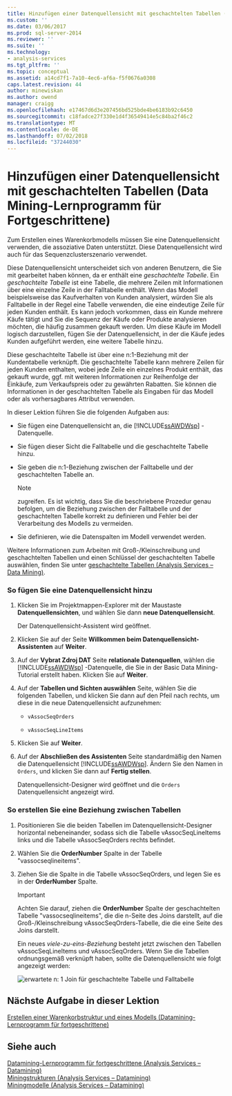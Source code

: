 ```yaml
---
title: Hinzufügen einer Datenquellensicht mit geschachtelten Tabellen (mittleres Datamining Tutorial) | Microsoft-Dokumentation
ms.custom: ''
ms.date: 03/06/2017
ms.prod: sql-server-2014
ms.reviewer: ''
ms.suite: ''
ms.technology:
- analysis-services
ms.tgt_pltfrm: ''
ms.topic: conceptual
ms.assetid: a14cd7f1-7a10-4ec6-af6a-f5f0676a0308
caps.latest.revision: 44
author: minewiskan
ms.author: owend
manager: craigg
ms.openlocfilehash: e17467d6d3e207456bd525bde4be6183b92c6450
ms.sourcegitcommit: c18fadce27f330e1d4f36549414e5c84ba2f46c2
ms.translationtype: MT
ms.contentlocale: de-DE
ms.lasthandoff: 07/02/2018
ms.locfileid: "37244030"
---
```

# <a name="adding-a-data-source-view-with-nested-tables-intermediate-data-mining-tutorial"></a>Hinzufügen einer Datenquellensicht mit geschachtelten Tabellen (Data Mining-Lernprogramm für Fortgeschrittene)
  Zum Erstellen eines Warenkorbmodells müssen Sie eine Datenquellensicht verwenden, die assoziative Daten unterstützt. Diese Datenquellensicht wird auch für das Sequenzclusterszenario verwendet.  
  
 Diese Datenquellensicht unterscheidet sich von anderen Benutzern, die Sie mit gearbeitet haben können, da er enthält eine *geschachtelte Tabelle*. Ein *geschachtelte Tabelle* ist eine Tabelle, die mehrere Zeilen mit Informationen über eine einzelne Zeile in der Falltabelle enthält. Wenn das Modell beispielsweise das Kaufverhalten von Kunden analysiert, würden Sie als Falltabelle in der Regel eine Tabelle verwenden, die eine eindeutige Zeile für jeden Kunden enthält. Es kann jedoch vorkommen, dass ein Kunde mehrere Käufe tätigt und Sie die Sequenz der Käufe oder Produkte analysieren möchten, die häufig zusammen gekauft werden. Um diese Käufe im Modell logisch darzustellen, fügen Sie der Datenquellensicht, in der die Käufe jedes Kunden aufgeführt werden, eine weitere Tabelle hinzu.  
  
 Diese geschachtelte Tabelle ist über eine n:1-Beziehung mit der Kundentabelle verknüpft. Die geschachtelte Tabelle kann mehrere Zeilen für jeden Kunden enthalten, wobei jede Zeile ein einzelnes Produkt enthält, das gekauft wurde, ggf. mit weiteren Informationen zur Reihenfolge der Einkäufe, zum Verkaufspreis oder zu gewährten Rabatten. Sie können die Informationen in der geschachtelten Tabelle als Eingaben für das Modell oder als vorhersagbares Attribut verwenden.  
  
 In dieser Lektion führen Sie die folgenden Aufgaben aus:  
  
-   Sie fügen eine Datenquellensicht an, die [!INCLUDE[ssAWDWsp](../includes/ssawdwsp-md.md)] -Datenquelle.  
  
-   Sie fügen dieser Sicht die Falltabelle und die geschachtelte Tabelle hinzu.  
  
-   Sie geben die n:1-Beziehung zwischen der Falltabelle und der geschachtelten Tabelle an.  
  
    > [!NOTE]  
    >  zugreifen. Es ist wichtig, dass Sie die beschriebene Prozedur genau befolgen, um die Beziehung zwischen der Falltabelle und der geschachtelten Tabelle korrekt zu definieren und Fehler bei der Verarbeitung des Modells zu vermeiden.  
  
-   Sie definieren, wie die Datenspalten im Modell verwendet werden.  
  
 Weitere Informationen zum Arbeiten mit Groß-/Kleinschreibung und geschachtelten Tabellen und einen Schlüssel der geschachtelten Tabelle auswählen, finden Sie unter [geschachtelte Tabellen &#40;Analysis Services – Data Mining&#41;](../../2014/analysis-services/data-mining/nested-tables-analysis-services-data-mining.md).  
  
### <a name="to-add-a-data-source-view"></a>So fügen Sie eine Datenquellensicht hinzu  
  
1.  Klicken Sie im Projektmappen-Explorer mit der Maustaste **Datenquellensichten**, und wählen Sie dann **neue Datenquellensicht**.  
  
     Der Datenquellensicht-Assistent wird geöffnet.  
  
2.  Klicken Sie auf der Seite **Willkommen beim Datenquellensicht-Assistenten** auf **Weiter**.  
  
3.  Auf der **Vybrat Zdroj DAT** Seite **relationale Datenquellen**, wählen die [!INCLUDE[ssAWDWsp](../includes/ssawdwsp-md.md)] -Datenquelle, die Sie in der Basic Data Mining-Tutorial erstellt haben. Klicken Sie auf **Weiter**.  
  
4.  Auf der **Tabellen und Sichten auswählen** Seite, wählen Sie die folgenden Tabellen, und klicken Sie dann auf den Pfeil nach rechts, um diese in die neue Datenquellensicht aufzunehmen:  
  
    -   `vAssocSeqOrders`  
  
    -   `vAssocSeqLineItems`  
  
5.  Klicken Sie auf **Weiter**.  
  
6.  Auf der **Abschließen des Assistenten** Seite standardmäßig den Namen die Datenquellensicht [!INCLUDE[ssAWDWsp](../includes/ssawdwsp-md.md)]. Ändern Sie den Namen in `Orders`, und klicken Sie dann auf **Fertig stellen**.  
  
     Datenquellensicht-Designer wird geöffnet und die `Orders` Datenquellensicht angezeigt wird.  
  
### <a name="to-create-a-relationship-between-tables"></a>So erstellen Sie eine Beziehung zwischen Tabellen  
  
1.  Positionieren Sie die beiden Tabellen im Datenquellensicht-Designer horizontal nebeneinander, sodass sich die Tabelle vAssocSeqLineItems links und die Tabelle vAssocSeqOrders rechts befindet.  
  
2.  Wählen Sie die **OrderNumber** Spalte in der Tabelle "vassocseqlineitems".  
  
3.  Ziehen Sie die Spalte in die Tabelle vAssocSeqOrders, und legen Sie es in der **OrderNumber** Spalte.  
  
    > [!IMPORTANT]  
    >  Achten Sie darauf, ziehen die **OrderNumber** Spalte der geschachtelten Tabelle "vassocseqlineitems", die die n-Seite des Joins darstellt, auf die Groß-/Kleinschreibung vAssocSeqOrders-Tabelle, die die eine Seite des Joins darstellt.  
  
     Ein neues *viele-zu-eins-Beziehung* besteht jetzt zwischen den Tabellen vAssocSeqLineItems und vAssocSeqOrders. Wenn Sie die Tabellen ordnungsgemäß verknüpft haben, sollte die Datenquellensicht wie folgt angezeigt werden:  
  
     ![erwartete n: 1 Join für geschachtelte Tabelle und Falltabelle](../../2014/tutorials/media/dsv-nestedjoin-illustration.gif "erwarteten n: 1 Join für geschachtelte Tabelle und Falltabelle")  
  
## <a name="next-task-in-lesson"></a>Nächste Aufgabe in dieser Lektion  
 [Erstellen einer Warenkorbstruktur und eines Modells &#40;Datamining-Lernprogramm für fortgeschrittene&#41;](../../2014/tutorials/creating-a-market-basket-structure-and-model-intermediate-data-mining-tutorial.md)  
  
## <a name="see-also"></a>Siehe auch  
 [Datamining-Lernprogramm für fortgeschrittene &#40;Analysis Services – Datamining&#41;](../../2014/tutorials/intermediate-data-mining-tutorial-analysis-services-data-mining.md)   
 [Miningstrukturen &#40;Analysis Services – Datamining&#41;](../../2014/analysis-services/data-mining/mining-structures-analysis-services-data-mining.md)   
 [Miningmodelle &#40;Analysis Services – Datamining&#41;](../../2014/analysis-services/data-mining/mining-models-analysis-services-data-mining.md)  
  
  
